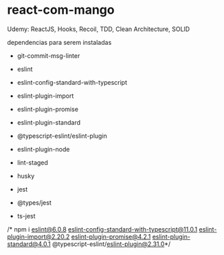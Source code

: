 # react-com-mango
Udemy:  ReactJS, Hooks, Recoil, TDD, Clean Architecture, SOLID

dependencias para serem instaladas
 - git-commit-msg-linter

 - eslint
 - eslint-config-standard-with-typescript
 - eslint-plugin-import
 - eslint-plugin-promise
 - eslint-plugin-standard
 - @typescript-eslint/eslint-plugin
 - eslint-plugin-node

 - lint-staged 
 - husky

 - jest 
 - @types/jest
 - ts-jest


/* npm i eslint@6.0.8 eslint-config-standard-with-typescript@11.0.1 eslint-plugin-import@2.20.2 eslint-plugin-promise@4.2.1 eslint-plugin-standard@4.0.1 @typescript-eslint/eslint-plugin@2.31.0*/